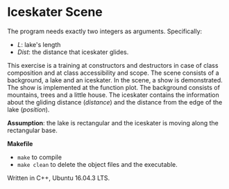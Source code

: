 # Iceskater Scene
The program needs exactly two integers as arguments. Specifically:
- *L*: lake's length
- *Dist*: the distance that iceskater glides. 

This exercise is a training at constructors and destructors in case of class composition and at class accessibility and scope. The scene consists of a background, a lake and an iceskater. In the scene, a show is demonstrated. The show is implemented at the function plot. The background consists of mountains, trees and a little house. The iceskater contains the information about the gliding distance (*distance*) and the distance from the edge of the lake (*position*).<br/>

**Assumption**: the lake is rectangular and the iceskater is moving along the rectangular base.<br/>

**Makefile** 
- `make` to compile
- `make clean` to delete the object files and the executable.<br/>

Written in C++, Ubuntu 16.04.3 LTS. 
